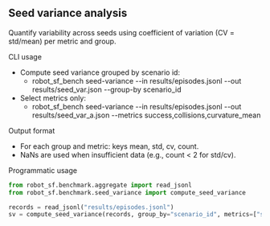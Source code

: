 ## Seed variance analysis

Quantify variability across seeds using coefficient of variation (CV = std/mean) per metric and group.

CLI usage

- Compute seed variance grouped by scenario id:
  - robot_sf_bench seed-variance --in results/episodes.jsonl --out results/seed_var.json --group-by scenario_id
- Select metrics only:
  - robot_sf_bench seed-variance --in results/episodes.jsonl --out results/seed_var_a.json --metrics success,collisions,curvature_mean

Output format

- For each group and metric: keys mean, std, cv, count.
- NaNs are used when insufficient data (e.g., count < 2 for std/cv).

Programmatic usage

```python
from robot_sf.benchmark.aggregate import read_jsonl
from robot_sf.benchmark.seed_variance import compute_seed_variance

records = read_jsonl("results/episodes.jsonl")
sv = compute_seed_variance(records, group_by="scenario_id", metrics=["success", "collisions"]) 
```

